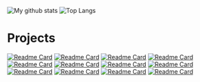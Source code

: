 ![My github stats](https://github-readme-stats.vercel.app/api?username=MentalBlood&show_icons=true&hide_border=true&theme=dark)
![Top Langs](https://github-readme-stats.vercel.app/api/top-langs/?username=MentalBlood&hide_border=true&layout=compact&theme=dark&hide=jupyter%20notebook)

# Projects
[![Readme Card](https://github-readme-stats.vercel.app/api/pin/?username=mentalblood&repo=bottomless&theme=radical)](https://github.com/mentalblood/bottomless)
[![Readme Card](https://github-readme-stats.vercel.app/api/pin/?username=mentalblood&repo=bottomless_ReJSON&theme=nightowl)](https://github.com/mentalblood/bottomless_ReJSON)
[![Readme Card](https://github-readme-stats.vercel.app/api/pin/?username=mentalblood&repo=logic_schemes_editor&theme=merko)](https://github.com/mentalblood/logic_schemes_editor)
[![Readme Card](https://github-readme-stats.vercel.app/api/pin/?username=mentalblood&repo=logic_schemes_compiler&theme=merko)](https://github.com/mentalblood/logic_schemes_compiler)
[![Readme Card](https://github-readme-stats.vercel.app/api/pin/?username=mentalblood&repo=conveyor&theme=great-gatsby)](https://github.com/mentalblood/conveyor)
[![Readme Card](https://github-readme-stats.vercel.app/api/pin/?username=mentalblood&repo=drunk_snail&theme=midnight-purple)](https://github.com/mentalblood/drunk_snail)
[![Readme Card](https://github-readme-stats.vercel.app/api/pin/?username=mentalblood&repo=growing_tree_base&theme=blue-green)](https://github.com/mentalblood/growing_tree_base)
[![Readme Card](https://github-readme-stats.vercel.app/api/pin/?username=mentalblood&repo=sharpener&theme=github_dark)](https://github.com/mentalblood/sharpener)
[![Readme Card](https://github-readme-stats.vercel.app/api/pin/?username=mentalblood&repo=typer&theme=gruvbox_light)](https://github.com/mentalblood/typer)
[![Readme Card](https://github-readme-stats.vercel.app/api/pin/?username=mentalblood&repo=board_game_constructor&theme=panda)](https://github.com/mentalblood/board_game_constructor)
[![Readme Card](https://github-readme-stats.vercel.app/api/pin/?username=mentalblood&repo=infinite-tower-defense&theme=prussian)](https://github.com/mentalblood/infinite-tower-defense)
[![Readme Card](https://github-readme-stats.vercel.app/api/pin/?username=mentalblood&repo=audio_converter&theme=shades-of-purple)](https://github.com/mentalblood/audio_converter)

